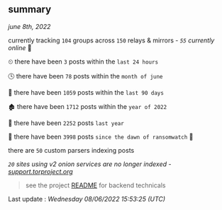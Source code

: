 
## summary
_june 8th, 2022_

currently tracking `104` groups across `150` relays & mirrors - _`55` currently online_ 📡

⏲ there have been `3` posts within the `last 24 hours`

🕓 there have been `78` posts within the `month of june`

📅 there have been `1059` posts within the `last 90 days`

🏚 there have been `1712` posts within the `year of 2022`

🚀 there have been `2252` posts `last year`

🦕 there have been `3998` posts `since the dawn of ransomwatch` 🐣

there are `50` custom parsers indexing posts

_`20` sites using v2 onion services are no longer indexed - [support.torproject.org](https://support.torproject.org/onionservices/v2-deprecation/)_

> see the project [README](https://github.com/jmousqueton/ransomwatch#readme) for backend technicals



Last update : _Wednesday 08/06/2022 15:53:25 (UTC)_

